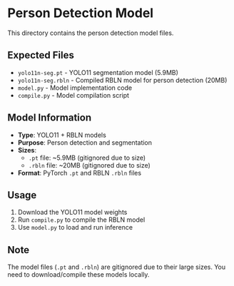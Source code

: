 # Person Detection Model

This directory contains the person detection model files.

## Expected Files

- `yolo11n-seg.pt` - YOLO11 segmentation model (5.9MB)
- `yolo11n-seg.rbln` - Compiled RBLN model for person detection (20MB)
- `model.py` - Model implementation code
- `compile.py` - Model compilation script

## Model Information

- **Type**: YOLO11 + RBLN models
- **Purpose**: Person detection and segmentation
- **Sizes**: 
  - `.pt` file: ~5.9MB (gitignored due to size)
  - `.rbln` file: ~20MB (gitignored due to size)
- **Format**: PyTorch `.pt` and RBLN `.rbln` files

## Usage

1. Download the YOLO11 model weights
2. Run `compile.py` to compile the RBLN model
3. Use `model.py` to load and run inference

## Note

The model files (`.pt` and `.rbln`) are gitignored due to their large sizes. You need to download/compile these models locally.
